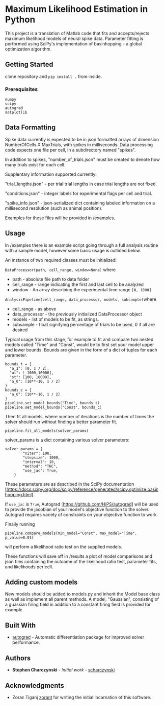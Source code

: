 # Maximum Likelihood Estimation in Python

This project is a translation of Matlab code that fits and accepts/rejects maximum likelihood models of neural spike data.
Parameter fitting is performed using SciPy's implementation of basinhopping - a global optimization algorithm.

## Getting Started

clone repository and `pip install .` from inside.

### Prerequisites
```
numpy 
scipy
autograd
matplotlib

```
## Data Formatting

Spike data currently is expected to be in json formatted arrays of dimension NumberOfCells X MaxTrials, with spikes in milliseconds. Data processing code expects one file per cell, in a subdirectory named "spikes".

In addition to spikes, "number_of_trials.json" must be created to denote how many trials exist for each cell.

Supplentary information supported currently:
  
  "trial_lengths.json" - per trial trial lengths in case trial lengths are not fixed.
  
  "conditions.json" - integer labels for experimental flags per cell and trial.
  
  "spike_info.json" - json-serialized dict containing labeled information on a millisecond resolution (such as animal position).
  
Examples for these files will be provided in /examples.

## Usage

In /examples there is an example script going through a full analysis routine with a sample model, however some basic usage is outlined below.

An instance of two required classes must be initialized:

  `DataProcessor(path, cell_range, window=None)` where
  * path - absolute file path to data folder
  * cell_range - range indicating the first and last cell to be analyzed
  * window - An array describing the experimental time range `[0, 1000]`
  
 `AnalysisPipeline(cell_range, data_processor, models, subsample)`where
 * cell_range - as above
 * data_processor - the previously initialized DataProcessor object
 * models - list of models to be fit, as strings.
 * subsample - float signifying percentage of trials to be used, 0 if all are desired

Typical usage from this stage, for example to fit and compare two nested models called "Time" and "Const", would be to first set your model upper and lower bounds. Bounds are given in the form of a dict of tuples for each parameter.
 
```
bounds_t = {
  "a_1": [0, 1 / 2],
  "ut": [-1000,10000],
  "st": [100, 10000],
  "a_0": [10**-10, 1 / 2]
}
bounds_c = {
  "a_0": [10**-10, 1 / 2]
}
pipeline.set_model_bounds("Time", bounds_t)
pipeline.set_model_bounds("Const", bounds_c)
 ```
 
 Then fit all models, where number of iterations is the number of times the solver should run without finding a better parameter fit.
 
 `pipeline.fit_all_models(solver_params)`

solver_params is a dict containing various solver parameters:
```
solver_params = {
        "niter": 100,
        "stepsize": 1000,
        "interval": 10,
        "method": "TNC",
        "use_jac": True,
    }
 ```
These parameters are as described in the SciPy documentation [https://docs.scipy.org/doc/scipy/reference/generated/scipy.optimize.basinhopping.html].

If `use_jac` is `True`, Autograd [https://github.com/HIPS/autograd] will be used to provide the jacobian of your model's objective function to the solver. Autograd requires variety of constraints on your objective function to work.

Finally running

`pipeline.compare_models(min_model="Const", max_model="Time", p_value=0.01)`

will perform a likelihood ratio test on the supplied models.

These functions will save off in /results a plot of model comparisons and json files containing the outcome of the likelihood ratio test, parameter fits, and likelihoods per cell. 

## Adding custom models

New models should be added to models.py and inherit the Model base class as well as implement all parent methods. A model, "Gaussian", consisting of a guassian firing field in addition to a constant firing field is provided for example.


## Built With

* [autograd](https://github.com/HIPS/autograd) - Automatic differentiation package for improved solver performance.


## Authors

* **Stephen Charczynski** - *Initial work* - [scharczynski](https://github.com/scharczynski)


## Acknowledgments

* Zoran Tiganj [zorant](https://github.com/zorant) for writing the initial incarnation of this software.
